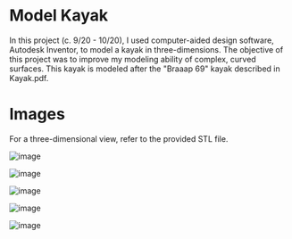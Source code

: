 # Model Kayak

In this project (c. 9/20 - 10/20), I used computer-aided design software, Autodesk Inventor, to model a kayak in three-dimensions. The objective of this project was to improve my modeling ability of complex, curved surfaces. This kayak is modeled after the "Braaap 69" kayak described in Kayak.pdf. 

# Images

For a three-dimensional view, refer to the provided STL file.

![image](https://github.com/user-attachments/assets/f6ea3289-1ab3-48bf-b78a-9c0a5e75c275)

![image](https://github.com/user-attachments/assets/12cb6a30-e5b6-4ae6-9aa3-ad1e56817568)

![image](https://github.com/user-attachments/assets/21f64128-cbdb-41dd-8878-5dbfa42aa541)

![image](https://github.com/user-attachments/assets/621514f0-a3b7-49b6-b83c-d1e1aff2c9b7)

![image](https://github.com/user-attachments/assets/6c15cf3e-912e-40cd-9a1a-f3752df2a706)

